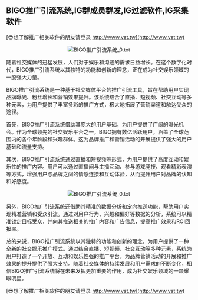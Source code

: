 ## **BIGO推广引流系统,IG群成员群发,IG过滤软件,IG采集软件**

[😍想了解推广相关软件的朋友请登录 http://www.vst.tw](http://www.vst.tw)

 <center><img src="https://vst.tw/MP4/tuiguang/png/0.png" alt="BIGO推广引流系统_0.txt"></center>

随着社交媒体的迅猛发展，人们对于娱乐和沟通的需求日益增长。在这个数字化时代，BIGO推广引流系统以其独特的功能和创新的理念，正在成为社交娱乐领域的一股强大力量。

BIGO推广引流系统是一种基于社交媒体平台的推广引流工具，旨在帮助用户实现品牌曝光、粉丝增长和营销效果提升。该系统结合了直播、短视频、社交互动等多种元素，为用户提供了丰富多彩的推广方式，极大地拓展了营销渠道和触达受众的途径。

首先，BIGO推广引流系统借助其庞大的用户基础，为用户提供了广阔的曝光机会。作为全球领先的社交娱乐平台之一，BIGO拥有数亿活跃用户，涵盖了全球范围内的各个年龄段和兴趣群体。这为品牌推广和营销活动的开展提供了强大的用户基础和流量支持。

其次，BIGO推广引流系统通过直播和短视频等形式，为用户提供了高度互动和娱乐性的推广内容。用户可以通过直播间与主播互动、参与游戏竞技、观看精彩表演等方式，增强用户与品牌之间的情感连接和互动体验，从而提升用户对品牌的认知和好感度。

 <center><img src="https://vst.tw/MP4/tuiguang/png/2.png" alt="BIGO推广引流系统_0.txt"></center>

另外，BIGO推广引流系统还借助其精准的数据分析和定向推送功能，帮助用户实现精准营销和受众引流。通过对用户行为、兴趣和偏好等数据的分析，系统可以精准锁定目标受众，并向其推送相关的推广内容和广告信息，提高推广效果和ROI回报率。

总的来说，BIGO推广引流系统以其独特的功能和创新的理念，为用户提供了一种全新的社交娱乐推广模式。通过结合直播、短视频、社交互动等多种元素，系统为用户打造了一个开放、互动和娱乐性强的推广平台，为品牌营销活动的开展和推广效果的提升提供了强大支持。随着社交媒体的持续发展和用户需求的不断变化，相信BIGO推广引流系统将在未来发挥更加重要的作用，成为社交娱乐领域的一颗耀眼明星。

[😍想了解推广相关软件的朋友请登录 http://www.vst.tw](http://www.vst.tw)



